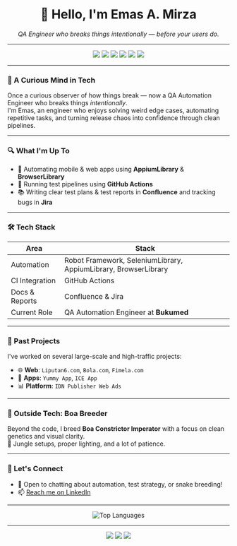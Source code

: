 <h1 align="center">👋 Hello, I'm Emas A. Mirza</h1>
<p align="center"><i>QA Engineer who breaks things intentionally — before your users do.</i></p>

---

<p align="center">
  <img src="https://img.shields.io/badge/Robot_Framework-Active-blue?style=for-the-badge&logo=python&logoColor=white" />
  <img src="https://img.shields.io/badge/SeleniumLibrary-Used-green?style=for-the-badge" />
  <img src="https://img.shields.io/badge/AppiumLibrary-Mobile_Automation-purple?style=for-the-badge" />
  <img src="https://img.shields.io/badge/RequestsLibrary-API_Testing-orange?style=for-the-badge" />
  <img src="https://img.shields.io/badge/BrowserLibrary-Modern_UI-yellow?style=for-the-badge" />
  <img src="https://img.shields.io/badge/YAML-Configuration-critical?style=for-the-badge&logo=yaml" />
</p>

---

### 🧠 A Curious Mind in Tech

Once a curious observer of how things break — now a QA Automation Engineer who breaks things *intentionally*.  
I'm Emas, an engineer who enjoys solving weird edge cases, automating repetitive tasks, and turning release chaos into confidence through clean pipelines.

---

### 🔍 What I'm Up To

- 📱 Automating mobile & web apps using **AppiumLibrary** & **BrowserLibrary**
- 🚀 Running test pipelines using **GitHub Actions**
- 📚 Writing clear test plans & test reports in **Confluence** and tracking bugs in **Jira**

---

### 🛠️ Tech Stack

| Area           | Stack                                                              |
|----------------|---------------------------------------------------------------------|
| Automation     | Robot Framework, SeleniumLibrary, AppiumLibrary, BrowserLibrary    |
| CI Integration | GitHub Actions                                       |
| Docs & Reports | Confluence & Jira                                          |
| Current Role   | QA Automation Engineer at **Bukumed**                              |

---

### 🧾 Past Projects

I've worked on several large-scale and high-traffic projects:

- 🌐 **Web**: `Liputan6.com`, `Bola.com`, `Fimela.com`
- 📱 **Apps**: `Yummy App`, `ICE App`
- 📊 **Platform**: `IDN Publisher Web Ads`

---

### 🐍 Outside Tech: Boa Breeder

Beyond the code, I breed **Boa Constrictor Imperator** with a focus on clean genetics and visual clarity.  
📸 Jungle setups, proper lighting, and a lot of patience.

---

### 🤝 Let's Connect

- 💬 Open to chatting about automation, test strategy, or snake breeding!
- 📫 [Reach me on LinkedIn](https://www.linkedin.com/in/emas-achmad-mirza-b059bb147/)  

---

<p align="center">
  <img src="https://github-readme-stats.vercel.app/api/top-langs/?username=emasmirza03&layout=compact&theme=tokyonight&cache_seconds=30" alt="Top Languages"/>
</p>


---

<p align="center">
  <img src="https://img.shields.io/badge/Commits-1500%2B-blue?style=for-the-badge&logo=github" />
  <img src="https://img.shields.io/badge/Automation%20Tests-Extensive-green?style=for-the-badge&logo=robotframework" />
  <img src="https://img.shields.io/badge/Private_Projects-Many-lightgrey?style=for-the-badge&logo=lock" />
</p>
